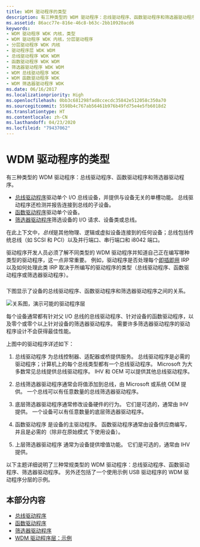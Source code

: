 ```yaml
---
title: WDM 驱动程序的类型
description: 有三种类型的 WDM 驱动程序：总线驱动程序、函数驱动程序和筛选器驱动程序。
ms.assetid: 86acc77e-816e-46c8-b63c-2bb10920acd6
keywords:
- WDM 驱动程序 WDK 内核，类型
- WDM 驱动程序 WDK 内核，分层驱动程序
- 分层驱动程序 WDK 内核
- 驱动程序层 WDK WDM
- 总线驱动程序 WDK WDM
- 函数驱动程序 WDK WDM
- 筛选器驱动程序 WDK WDM
- WDM 总线驱动程序 WDK
- WDM 函数驱动程序 WDK
- WDM 筛选器驱动程序 WDK
ms.date: 06/16/2017
ms.localizationpriority: High
ms.openlocfilehash: 0bb3c681298fad8ccecdc35842e512058c350a70
ms.sourcegitcommit: 5598b4c767ab56461b976b49fd75e4e5fb6018d2
ms.translationtype: HT
ms.contentlocale: zh-CN
ms.lasthandoff: 04/23/2020
ms.locfileid: "79437062"
---
```

# <a name="types-of-wdm-drivers"></a>WDM 驱动程序的类型


有三种类型的 WDM 驱动程序：总线驱动程序、函数驱动程序和筛选器驱动程序。




-   [总线驱动程序](bus-drivers.md)驱动单个 I/O 总线设备，并提供与设备无关的单槽功能。 总线驱动程序还检测并报告连接到总线的子设备。
-   [函数驱动程序](function-drivers.md)驱动单个设备。
-   [筛选器驱动程序](filter-drivers.md)筛选设备的 I/O 请求、设备类或总线。

在此上下文中，*总线*是其他物理、逻辑或虚拟设备连接到的任何设备；总线包括传统总线（如 SCSI 和 PCI）以及并行端口、串行端口和 i8042 端口。

驱动程序开发人员必须了解不同类型的 WDM 驱动程序并知道自己正在编写哪种类型的驱动程序，这一点非常重要。 例如，驱动程序是否处理每个[即插即用](implementing-plug-and-play.md) IRP 以及如何处理此类 IRP 取决于所编写的驱动程序的类型（总线驱动程序、函数驱动程序或筛选器驱动程序）。

### <a href="" id="possible-driver-layers"></a>

下图显示了设备的总线驱动程序、函数驱动程序和筛选器驱动程序之间的关系。

![关系图，演示可能的驱动程序层](images/drvlyr.png)

每个设备通常都有针对父 I/O 总线的总线驱动程序、针对设备的函数驱动程序，以及零个或零个以上针对设备的筛选器驱动程序。 需要许多筛选器驱动程序的驱动程序设计不会获得最佳性能。

上图中的驱动程序详述如下：

1.  总线驱动程序  为总线控制器、适配器或桥提供服务。 总线驱动程序是必需的驱动程序；计算机上的每个总线类型都有一个总线驱动程序。 Microsoft 为大多数常见总线提供总线驱动程序。 IHV 和 OEM 可以提供其他总线驱动程序。

2.   总线筛选器驱动程序通常会将值添加到总线，由 Microsoft 或系统 OEM 提供。 一个总线可以有任意数量的总线筛选器驱动程序。

3.   底层筛选器驱动程序通常修改设备硬件的行为。 它们是可选的，通常由 IHV 提供。 一个设备可以有任意数量的底层筛选器驱动程序。

4.  函数驱动程序  是设备的主驱动程序。 函数驱动程序通常由设备供应商编写，并且是必需的（除非在原始模式  下使用设备）。

5.  上层筛选器驱动程序  通常为设备提供增值功能。 它们是可选的，通常由 IHV 提供。

以下主题详细说明了三种常规类型的 WDM 驱动程序：总线驱动程序、函数驱动程序、筛选器驱动程序。 另外还包括了一个使用示例 USB 驱动程序的 WDM 驱动程序分层的示例。

## <a name="in-this-section"></a>本部分内容


-   [总线驱动程序](bus-drivers.md)
-   [函数驱动程序](function-drivers.md)
-   [筛选器驱动程序](filter-drivers.md)
-   [WDM 驱动程序层：示例](wdm-driver-layers---an-example.md)

 

 





